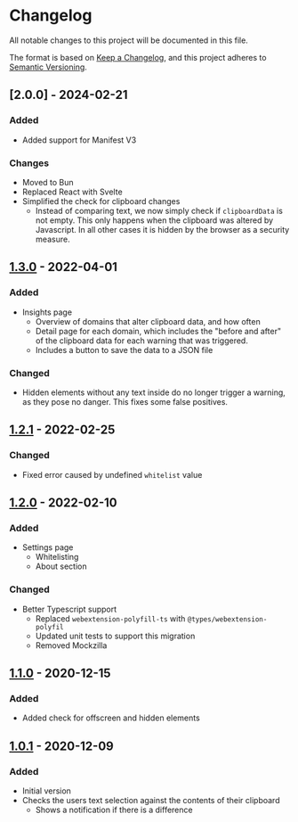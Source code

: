 # Changelog

All notable changes to this project will be documented in this file.

The format is based on [Keep a Changelog](https://keepachangelog.com/en/1.0.0/),
and this project adheres to [Semantic Versioning](https://semver.org/spec/v2.0.0.html).

## [2.0.0] - 2024-02-21

### Added

- Added support for Manifest V3

### Changes

- Moved to Bun
- Replaced React with Svelte
- Simplified the check for clipboard changes
  - Instead of comparing text, we now simply check if `clipboardData` is not empty. This only happens when the clipboard was altered by Javascript. In all other cases it is hidden by the browser as a security measure.

## [1.3.0] - 2022-04-01

### Added

- Insights page
  - Overview of domains that alter clipboard data, and how often
  - Detail page for each domain, which includes the "before and after" of the clipboard data for each warning that was triggered.
  - Includes a button to save the data to a JSON file

### Changed

- Hidden elements without any text inside do no longer trigger a warning, as they pose no danger. This fixes some false positives.

## [1.2.1] - 2022-02-25

### Changed

- Fixed error caused by undefined `whitelist` value

## [1.2.0] - 2022-02-10

### Added

- Settings page
  - Whitelisting
  - About section

### Changed

- Better Typescript support
  - Replaced `webextension-polyfill-ts` with `@types/webextension-polyfil`
  - Updated unit tests to support this migration
  - Removed Mockzilla

## [1.1.0] - 2020-12-15

### Added

- Added check for offscreen and hidden elements

## [1.0.1] - 2020-12-09

### Added

- Initial version
- Checks the users text selection against the contents of their clipboard
  - Shows a notification if there is a difference

[unreleased]: https://github.com/roedesh/copyguard/compare/v1.3.0...HEAD
[1.3.0]: https://github.com/roedesh/copyguard/compare/v1.2.1...v1.3.0
[1.2.1]: https://github.com/roedesh/copyguard/compare/v1.2.0...v1.2.1
[1.2.0]: https://github.com/roedesh/copyguard/compare/v1.1.0...v1.2.0
[1.1.0]: https://github.com/roedesh/copyguard/compare/v1.0.1...v1.1.0
[1.0.1]: https://github.com/roedesh/copyguard/releases/tag/v1.0.1
